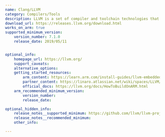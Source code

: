```yaml
---
name: Clang/LLVM
category: Compilers/Tools
description: LLVM is a set of compiler and toolchain technologies that can be used to develop a frontend for any programming language and a backend for any instruction set architecture.
download_url: https://releases.llvm.org/download.html
works_on_arm: true
supported_minimum_version:
    version_number: 7.1.0
    release_date: 2019/05/11


optional_info:
    homepage_url: https://llvm.org/
    support_caveats:
    alternative_options:
    getting_started_resources:
        arm_content: https://learn.arm.com/install-guides/llvm-embedded/
        partner_content: https://linaro.atlassian.net/wiki/spaces/LLVM/overview
        official_docs: https://llvm.org/docs/HowToBuildOnARM.html
    arm_recommended_minimum_version:
        version_number: 
        release_date:

optional_hidden_info:
    release_notes__supported_minimum: https://github.com/llvm/llvm-project/releases/tag/llvmorg-7.1.0
    release_notes__recommended_minimum:
    other_info: 

---
```


